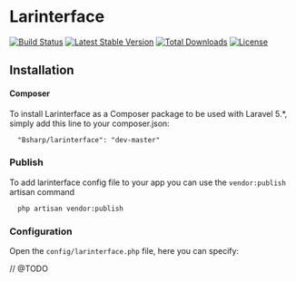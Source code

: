 # Larinterface

[![Build Status](https://travis-ci.org/bsharp/Larinterface.svg)](https://travis-ci.org/bsharp/Larinterface)
[![Latest Stable Version](https://poser.pugx.org/bsharp/larinterface/v/stable)](https://packagist.org/packages/bsharp/larinterface)
[![Total Downloads](https://poser.pugx.org/bsharp/larinterface/downloads)](https://packagist.org/packages/bsharp/larinterface)
[![License](https://poser.pugx.org/bsharp/larinterface/license)](https://packagist.org/packages/bsharp/larinterface)

## Installation

#### Composer

To install Larinterface as a Composer package to be used with Laravel 5.*, simply add this line to your composer.json:

```
  "Bsharp/larinterface": "dev-master"
```

### Publish

To add larinterface config file to your app you can use the `vendor:publish` artisan command

```
  php artisan vendor:publish
```

### Configuration

Open the `config/larinterface.php` file, here you can specify:

// @TODO
